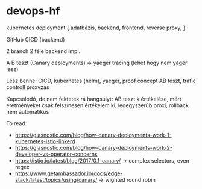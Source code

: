 # devops-hf

kubernetes deployment {
    adatbázis,
    backend,
    frontend,
    reverse proxy,
}

GitHub CICD (backend)

2 branch 2 féle backend impl.

A B teszt (Canary deployments) => yaeger tracing (lehet hogy nem yäger lesz)


Lesz benne: CICD, kubernetes (helm), yaeger, proof concept AB teszt, trafic controll proxyzás

Kapcsolodó, de nem fektetek rá hangsúlyt: AB teszt kiértékelése, mért eretményeket csak felszínesen értékelem ki, legegyszerűb proxi, rollback nem automatikus


To read:

- https://glasnostic.com/blog/how-canary-deployments-work-1-kubernetes-istio-linkerd
- https://glasnostic.com/blog/how-canary-deployments-work-2-developer-vs-operator-concerns
- https://istio.io/latest/blog/2017/0.1-canary/ -> complex selectors, even regex
- https://www.getambassador.io/docs/edge-stack/latest/topics/using/canary/ -> wighted round robin
